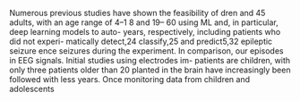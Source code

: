 Numerous previous studies have shown the feasibility of dren and 45 adults, with an age range of 4–1 8 and 19– 60
using ML and, in particular, deep learning models to auto- years, respectively, including patients who did not experi-
matically detect,24 classify,25 and predict5,32 epileptic seizure ence seizures during the experiment. In comparison, our
episodes in EEG signals. Initial studies using electrodes im- patients are children, with only three patients older than 20
planted in the brain have increasingly been followed with less years. Once monitoring data from children and adolescents